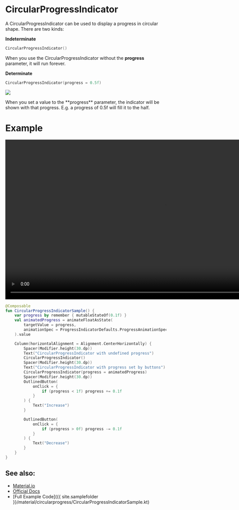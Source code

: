 <!---
This is the API of version 1.0.2
-->
# CircularProgressIndicator

A CircularProgressIndicator can be used to display a progress in circular shape.
There are two kinds:

**Indeterminate**

```kotlin
CircularProgressIndicator()
```

When you use the CircularProgressIndicator without the **progress** parameter, it will run forever.


**Determinate**

```kotlin
CircularProgressIndicator(progress = 0.5f)
```

<p align="left">
  <img src ="{{ site.images }}/material/circularprogressindicator/progresshalf.png"  />
</p>
When you set a value to the **progress** parameter, the indicator will be shown with that progress.
E.g. a progress of 0.5f will fill it to the half.

# Example
<div>
<video height="500" align="center" controls>
  <source src="{{ site.images }}/material/circularprogressindicator/circularprogress.mp4" type="video/mp4" align="center">
</video>
</div>

```kotlin
@Composable
fun CircularProgressIndicatorSample() {
    var progress by remember { mutableStateOf(0.1f) }
    val animatedProgress = animateFloatAsState(
        targetValue = progress,
        animationSpec = ProgressIndicatorDefaults.ProgressAnimationSpec
    ).value

    Column(horizontalAlignment = Alignment.CenterHorizontally) {
        Spacer(Modifier.height(30.dp))
        Text("CircularProgressIndicator with undefined progress")
        CircularProgressIndicator()
        Spacer(Modifier.height(30.dp))
        Text("CircularProgressIndicator with progress set by buttons")
        CircularProgressIndicator(progress = animatedProgress)
        Spacer(Modifier.height(30.dp))
        OutlinedButton(
            onClick = {
                if (progress < 1f) progress += 0.1f
            }
        ) {
            Text("Increase")
        }

        OutlinedButton(
            onClick = {
                if (progress > 0f) progress -= 0.1f
            }
        ) {
            Text("Decrease")
        }
    }
}
```

## See also:
* [Material.io](https://material.io/components/progress-indicators#circular-progress-indicators)
* [Official Docs](https://developer.android.com/reference/kotlin/androidx/compose/material/package-summary#circularprogressindicator)
* [Full Example Code]({{ site.samplefolder }}/material/circularprogress/CircularProgressIndicatorSample.kt)
